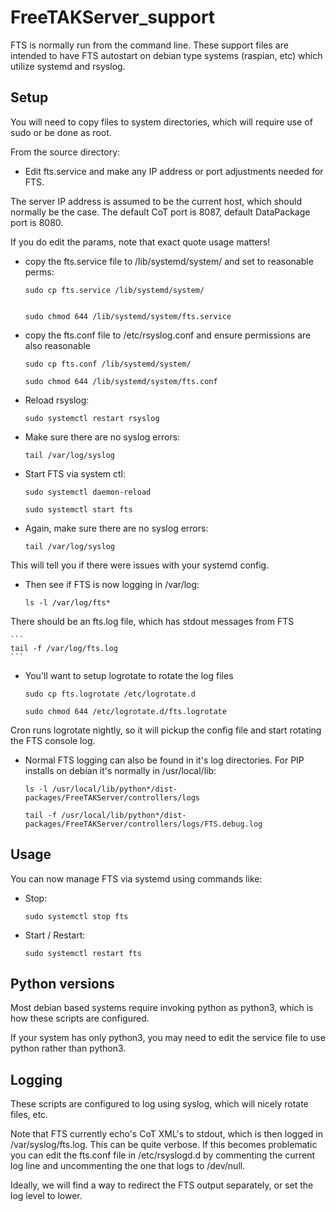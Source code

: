 # FreeTAKServer_support

FTS is normally run from the command line. These support files are intended to have FTS autostart on debian type systems (raspian, etc) which utilize systemd and rsyslog.



## Setup

You will need to copy files to system directories, which will require use of sudo or be done as root. 

From the source directory:

- Edit fts.service and make any IP address or port adjustments needed for FTS. 

The server IP address is assumed to be the current host, which should normally be the case. 
The default CoT port is 8087, default DataPackage port is 8080. 

If you do edit the params, note that exact quote usage matters! 

- copy the fts.service file to /lib/systemd/system/ and set to reasonable perms:

    ```
    sudo cp fts.service /lib/systemd/system/


    sudo chmod 644 /lib/systemd/system/fts.service
    ```
- copy the fts.conf file to /etc/rsyslog.conf and ensure permissions are also reasonable
    ```
    sudo cp fts.conf /lib/systemd/system/

    sudo chmod 644 /lib/systemd/system/fts.conf
    ```

- Reload rsyslog:  
    ```
    sudo systemctl restart rsyslog
    ```

- Make sure there are no syslog errors:
    ```
    tail /var/log/syslog
    ```

- Start FTS via system ctl:

    ```
    sudo systemctl daemon-reload 

    sudo systemctl start fts
    ```

- Again, make sure there are no syslog errors:

    ```
    tail /var/log/syslog
    ```

This will tell you if there were issues with your systemd config. 

- Then see if FTS is now logging in /var/log:
    ```
    ls -l /var/log/fts*
    ```

There should be an fts.log file, which has stdout messages from FTS

    ```
    tail -f /var/log/fts.log
    ```

- You'll want to setup logrotate to rotate the log files
    ```
    sudo cp fts.logrotate /etc/logrotate.d

    sudo chmod 644 /etc/logrotate.d/fts.logrotate
    ```

Cron runs logrotate nightly, so it will pickup the config file and start rotating the FTS console log. 

- Normal FTS logging can also be found in it's log directories. For PIP installs on debian it's normally in /usr/local/lib:

    ```
    ls -l /usr/local/lib/python*/dist-packages/FreeTAKServer/controllers/logs

    tail -f /usr/local/lib/python*/dist-packages/FreeTAKServer/controllers/logs/FTS.debug.log
    ```

## Usage
You can now manage FTS via systemd using commands like:
- Stop:
    ```
    sudo systemctl stop fts
    ```

- Start / Restart:
    ```
    sudo systemctl restart fts
    ```

## Python versions
Most debian based systems require invoking python as python3, which is how these scripts are configured. 

If your system has only python3, you may need to edit the service file to use python rather than python3. 

## Logging

These scripts are configured to log using syslog, which will nicely rotate files, etc. 

Note that FTS currently echo's CoT XML's to stdout, which is then logged in /var/syslog/fts.log. This 
can be quite verbose. If this becomes problematic you can edit the fts.conf file in /etc/rsyslogd.d
by commenting the current log line and uncommenting the one that logs to /dev/null. 

Ideally, we will find a way to redirect the FTS output separately, or set the log level to lower. 
